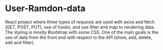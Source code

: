 # User-Ramdon-data

React project where three types of requests are used with axios and fetch (GET, POST, PUT), use of hooks, and use filter and map to rendering data. The styling is mostly Bootstrap with some CSS. 
One of the main goals is the use of data from the front end with respect to the API (show, add, delete, edit and filter).

